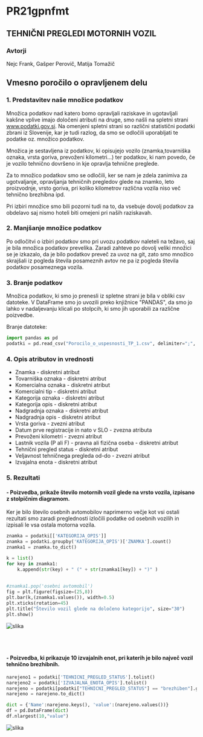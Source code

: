 # PR21gpnfmt #

## TEHNIČNI PREGLEDI MOTORNIH VOZIL

### Avtorji ###
Nejc Frank, Gašper Perovič, Matija Tomažič

## Vmesno poročilo o opravljenem delu 


### 1. Predstavitev naše množice podatkov

Množica podatkov nad katero bomo opravljali raziskave in ugotavljali kakšne vplive imajo določeni atributi na druge, smo našli na spletni strani www.podatki.gov.si. Na omenjeni spletni strani so različni statistični podatki zbrani iz Slovenije, kar je tudi razlog, da smo se odločili uporabljati te podatke oz. množico podatkov.

Množica je sestavljena iz podatkov, ki opisujejo vozilo (znamka,tovarniška oznaka, vrsta goriva, prevoženi kilometri...) ter podatkov, ki nam povedo, če je vozilo tehnično dovršeno in kje opravlja tehnične preglede.

Za to množico podatkov smo se odločili, ker se nam je zdela zanimiva za ugotvaljanje, opravljanja tehničnih pregledov glede na znamko, leto proizvodnje, vrsto goriva, pri koliko kilometrov različna vozila niso več tehnično brezhibna ipd.

Pri izbiri množice smo bili pozorni tudi na to, da vsebuje dovolj podatkov za obdelavo saj nismo hoteli biti omejeni pri naših raziskavah.


### 2. Manjšanje množice podatkov 

Po odločitvi o izbiri podatkov smo pri uvozu podatkov naleteli na težavo, saj je bila množica podatkov prevelika. Zaradi zahteve po dovolj veliki množici se je izkazalo, da je bilo podatkov preveč za uvoz na git, zato smo množico skrajšali iz pogleda števila posameznih avtov ne pa iz pogleda števila podatkov posameznega vozila.


### 3. Branje podatkov

Množica podatkov, ki smo jo prenesli iz spletne strani je bila v obliki csv datoteke. V DataFrame smo jo uvozili preko knjižnice "PANDAS", da smo jo lahko v nadaljevanju klicali po stolpcih, ki smo jih uporabili za različne poizvedbe.

Branje datoteke:

```python
import pandas as pd 
podatki = pd.read_csv("Porocilo_o_uspesnosti_TP_1.csv", delimiter=";", low_memory=False)
```


### 4. Opis atributov in vrednosti

- Znamka - diskretni atribut
- Tovarniška oznaka - diskretni atribut
- Komercialna oznaka - diskretni atribut
- Komercialni tip - diskretni atribut
- Kategorija oznaka - diskretni atribut
- Kategorija opis - diskretni atribut
- Nadgradnja oznaka - diskretni atribut
- Nadgradnja opis - diskretni atribut
- Vrsta goriva - zvezni atribut
- Datum prve registracije in nato v SLO - zvezna atributa
- Prevoženi kilometri - zvezni atribut
- Lastnik vozila (P ali F) - pravna ali fizična oseba - diskretni atribut
- Tehnični pregled status - diskretni atribut
- Veljavnost tehničnega pregleda od-do - zvezni atribut
- Izvajalna enota - diskretni atribut


### 5. Rezultati

#### - Poizvedba, prikaže število motornih vozil glede na vrsto vozila, izpisano z stolpičnim diagramom. 
Ker je bilo število osebnih avtomobilov naprimerno večje kot vsi ostali rezultati smo zaradi preglednosti izločili podatke od osebnih vozilih in izpisali le vsa ostala motorna vozila.

```python
znamka = podatki[['KATEGORIJA_OPIS']]
znamka = podatki.groupby('KATEGORIJA_OPIS')['ZNAMKA'].count()
znamka1 = znamka.to_dict()

k = list()
for key in znamka1:
    k.append(str(key) + " (" + str(znamka1[key]) + ")" )
    
    
#znamka1.pop('osebni avtomobil')
fig = plt.figure(figsize=(25,8))
plt.bar(k,(znamka1.values()), width=0.5)
plt.xticks(rotation=45)
plt.title("Število vozil glede na določeno kategorijo", size="30")
plt.show()
```

![slika](https://user-images.githubusercontent.com/100125468/163144125-0090c3c8-fb4c-4a5e-b449-75eaeafe186c.png)

<br></br>
#### - Poizvedba, ki prikazuje 10 izvajalnih enot, pri katerih je bilo največ vozil tehnično brezhibnih.

```python
narejeno1 = podatki['TEHNICNI_PREGLED_STATUS'].tolist()
narejeno2 = podatki['IZVAJALNA_ENOTA_OPIS'].tolist()
narejeno = podatki[podatki["TEHNICNI_PREGLED_STATUS"] == "brezhiben"].groupby("IZVAJALNA_ENOTA_OPIS")["IZVAJALNA_ENOTA_OPIS"].count()
narejeno = narejeno.to_dict()

dict = {'Name':narejeno.keys(), 'value':(narejeno.values())}
df = pd.DataFrame(dict)
df.nlargest(10,"value")
```

![slika](https://user-images.githubusercontent.com/100125468/163145287-3d24863f-dd8d-4128-8ced-dff00f19e5b2.png)




